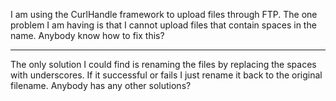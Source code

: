 I am using the CurlHandle framework to upload files through FTP. The one problem I am having is that I cannot upload files that contain spaces in the name. Anybody know how to fix this?

----

The only solution I could find is renaming the files by replacing the spaces with underscores. If it successful or fails I just rename it back to the original filename. Anybody has any other solutions?
